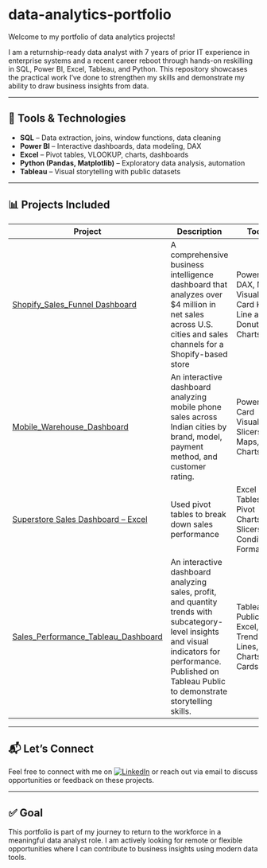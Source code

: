 # data-analytics-portfolio

Welcome to my portfolio of data analytics projects!

I am a returnship-ready data analyst with 7 years of prior IT experience in enterprise systems and a recent career reboot through hands-on reskilling in SQL, Power BI, Excel, Tableau, and Python. This repository showcases the practical work I’ve done to strengthen my skills and demonstrate my ability to draw business insights from data.

---

## 🔧 Tools & Technologies

- **SQL** – Data extraction, joins, window functions, data cleaning
- **Power BI** – Interactive dashboards, data modeling, DAX
- **Excel** – Pivot tables, VLOOKUP, charts, dashboards
- **Python (Pandas, Matplotlib)** – Exploratory data analysis, automation
- **Tableau** – Visual storytelling with public datasets

---

## 📊 Projects Included

| Project | Description | Tools |
|--------|-------------|-------|
| [Shopify_Sales_Funnel Dashboard](./Shopify_Sales_Funnel_Dashboard) | A comprehensive business intelligence dashboard that analyzes over $4 million in net sales across U.S. cities and sales channels for a Shopify-based store| Power BI, DAX, Map Visuals, Card KPIs, Line and Donut Charts |
| [Mobile_Warehouse_Dashboard](./Mobile_Warehouse_Dashboard) | An interactive dashboard analyzing mobile phone sales across Indian cities by brand, model, payment method, and customer rating. | Power BI, Card Visuals, Slicers, Maps, Pie Charts |
| [Superstore Sales Dashboard – Excel](./Superstore_Dashboard) | Used pivot tables to break down sales performance | Excel Pivot Tables, Pivot Charts, Slicers, Conditional Formatting |
| [Sales_Performance_Tableau_Dashboard](https://public.tableau.com/app/profile/shabnam.shaik6388/viz/Tableau_SalesProject/SalesDashboard) | An interactive dashboard analyzing sales, profit, and quantity trends with subcategory-level insights and visual indicators for performance. Published on Tableau Public to demonstrate storytelling skills. | Tableau Public, Excel, Trend Lines, Bar Charts, KPI Cards |

---

## 📬 Let’s Connect

Feel free to connect with me on [![LinkedIn](https://img.shields.io/badge/LinkedIn-Connect-blue?style=flat&logo=linkedin)](https://www.linkedin.com/in/shabnam-shaik-36201a32) or reach out via email to discuss opportunities or feedback on these projects.

---

## ✅ Goal

This portfolio is part of my journey to return to the workforce in a meaningful data analyst role. I am actively looking for remote or flexible opportunities where I can contribute to business insights using modern data tools.
